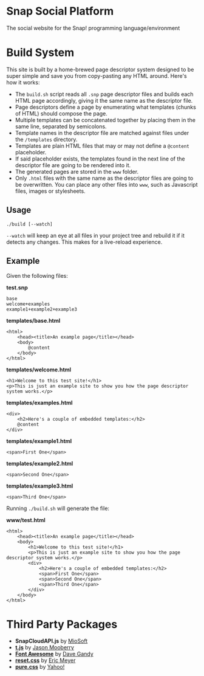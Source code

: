 # Snap Social Platform

The social website for the Snap! programming language/environment

# Build System

This site is built by a home-brewed page descriptor system designed to be super simple and save you from copy-pasting any HTML around. Here's how it works:

* The `build.sh` script reads all `.snp` page descriptor files and builds each HTML page accordingly, giving it the same name as the descriptor file.
* Page descriptors define a page by enumerating what templates (chunks of HTML) should compose the page.
* Multiple templates can be concatenated together by placing them in the same line, separated by semicolons.
* Template names in the descriptor file are matched against files under the `/templates` directory.
* Templates are plain HTML files that may or may not define a `@content` placeholder.
* If said placeholder exists, the templates found in the next line of the descriptor file are going to be rendered into it.
* The generated pages are stored in the `www` folder.
* Only `.html` files with the same name as the descriptor files are going to be overwritten. You can place any other files into `www`, such as Javascript files, images or stylesheets.

## Usage

    ./build [--watch]

`--watch` will keep an eye at all files in your project tree and rebuild it if it detects any changes. This makes for a live-reload experience.

## Example

Given the following files:

**test.snp**

    base
    welcome+examples
    example1+example2+example3

**templates/base.html**

    <html>
        <head><title>An example page</title></head>
        <body>
            @content
        </body>
    </html>

**templates/welcome.html**

    <h1>Welcome to this test site!</h1>
    <p>This is just an example site to show you how the page descriptor system works.</p>

**templates/examples.html**

    <div>
        <h2>Here's a couple of embedded templates:</h2>
        @content
    </div>

**templates/example1.html**

    <span>First One</span>

**templates/example2.html**

    <span>Second One</span>

**templates/example3.html**

    <span>Third One</span>

Running `./build.sh` will generate the file:

**www/test.html**

    <html>
        <head><title>An example page</title></head>
        <body>
            <h1>Welcome to this test site!</h1>
            <p>This is just an example site to show you how the page descriptor system works.</p>
            <div>
                <h2>Here's a couple of embedded templates:</h2>
                <span>First One</span>
                <span>Second One</span>
                <span>Third One</span>
            </div>
        </body>
    </html>

# Third Party Packages

* **SnapCloudAPI.js** by [MioSoft](https://www.miosoft.com/)
* **[t.js](https://github.com/jasonmoo/t.js)** by [Jason Mooberry](https://github.com/jasonmoo)
* **[Font Awesome](fontawesome.io)** by [Dave Gandy](https://github.com/davegandy)
* **[reset.css](http://meyerweb.com/eric/tools/css/reset/)** by [Eric Meyer](http://meyerweb.com/)
* **[pure.css](http://purecss.io)** by [Yahoo!](http://yahoo.com)
